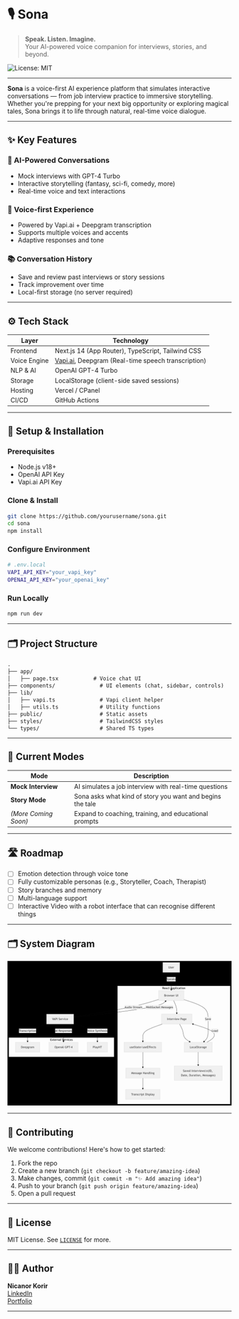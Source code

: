 # 🎙️ Sona

> **Speak. Listen. Imagine.**  
> Your AI-powered voice companion for interviews, stories, and beyond.

![License: MIT](https://img.shields.io/badge/License-MIT-yellow.svg)

---

**Sona** is a voice-first AI experience platform that simulates interactive conversations — from job interview practice to immersive storytelling. Whether you're prepping for your next big opportunity or exploring magical tales, Sona brings it to life through natural, real-time voice dialogue.

---

## ✨ Key Features

### 🧠 AI-Powered Conversations
- Mock interviews with GPT-4 Turbo
- Interactive storytelling (fantasy, sci-fi, comedy, more)
- Real-time voice and text interactions

### 🎤 Voice-first Experience
- Powered by Vapi.ai + Deepgram transcription
- Supports multiple voices and accents
- Adaptive responses and tone

### 📚 Conversation History
- Save and review past interviews or story sessions
- Track improvement over time
- Local-first storage (no server required)

---

## ⚙️ Tech Stack

| Layer         | Technology                                                                 |
|---------------|------------------------------------------------------------------------------|
| Frontend      | Next.js 14 (App Router), TypeScript, Tailwind CSS                           |
| Voice Engine  | [Vapi.ai](https://vapi.ai), Deepgram (Real-time speech transcription)        |
| NLP & AI      | OpenAI GPT-4 Turbo                                                           |
| Storage       | LocalStorage (client-side saved sessions)                                   |
| Hosting       | Vercel / CPanel                                                              |
| CI/CD         | GitHub Actions                                                               |

---

## 🔧 Setup & Installation

### Prerequisites
- Node.js v18+
- OpenAI API Key
- Vapi.ai API Key

### Clone & Install
```bash
git clone https://github.com/yourusername/sona.git
cd sona
npm install
```

### Configure Environment
```bash
# .env.local
VAPI_API_KEY="your_vapi_key"
OPENAI_API_KEY="your_openai_key"
```

### Run Locally
```bash
npm run dev
```

---

## 🗂 Project Structure

```
.
├── app/
│   ├── page.tsx           # Voice chat UI
├── components/              # UI elements (chat, sidebar, controls)
├── lib/
│   ├── vapi.ts              # Vapi client helper
│   ├── utils.ts             # Utility functions
├── public/                  # Static assets
├── styles/                  # TailwindCSS styles
└── types/                   # Shared TS types
```

---

## 🧭 Current Modes

| Mode         | Description                                           |
|--------------|-------------------------------------------------------|
| **Mock Interview** | AI simulates a job interview with real-time questions |
| **Story Mode**     | Sona asks what kind of story you want and begins the tale |
| *(More Coming Soon)* | Expand to coaching, training, and educational prompts |

---

## 🛣️ Roadmap

- [ ] Emotion detection through voice tone
- [ ] Fully customizable personas (e.g., Storyteller, Coach, Therapist)
- [ ] Story branches and memory
- [ ] Multi-language support
- [ ] Interactive Video with a robot interface that can recognise different things

---

## 🗂 System Diagram
![architecture](./public/images/architecture.png)

---

## 🤝 Contributing

We welcome contributions! Here's how to get started:

1. Fork the repo
2. Create a new branch (`git checkout -b feature/amazing-idea`)
3. Make changes, commit (`git commit -m "✨ Add amazing idea"`)
4. Push to your branch (`git push origin feature/amazing-idea`)
5. Open a pull request

---

## 📜 License

MIT License. See [`LICENSE`](./LICENSE) for more.

---

## 🙋‍♂️ Author

**Nicanor Korir**  
[LinkedIn](https://linkedin.com/in/nicanorkorir)  
[Portfolio](https://nicanor.me)

---
